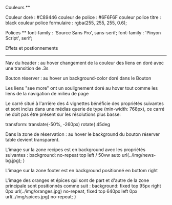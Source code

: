 Couleurs
**

Couleur doré : #C89446
couleur de police : #6F6F6F
couleur police titre : black
couleur police formulaire : rgba(255, 255, 255, 0.6);

Polices
**
font-family : 'Source Sans Pro', sans-serif;
font-family : 'Pinyon Script', serif;

Effets et postionnements
***
Nav du header : au hover changement de la couleur des liens en doré avec une transition de .3s

Bouton réserver : au hover un background-color doré dans le Bouton

Les liens "see more" ont un soulignement doré au hover tout comme les liens de la navigation de milieu de page

Le carré situé à l'arrière des 4 vignettes bénéficie des propriétés suivantes et sont inclus dans une médias querie de type (min-width: 768px), ce carré ne doit pas être présent sur les résolutions plus basse:

transform: translate(-50%, -260px) rotate(
45deg

Dans la zone de réservation :
au hover le background du bouton réserver table devient transparent.

L'image sur la zone recipes est en background avec les propriétés suivantes :
background: no-repeat top left / 50vw auto url(../img/news-bg.jpg);
)

L'image sur la zone footer est en background positionné en bottom right

L'image des oranges et épices qui sont de part et d'autre de la zone principale sont positionnés comme suit : 
  background: fixed top 95px right 0px url(../img/oranges.jpg) no-repeat, fixed top 640px left 0px url(../img/spices.jpg) no-repeat;
}